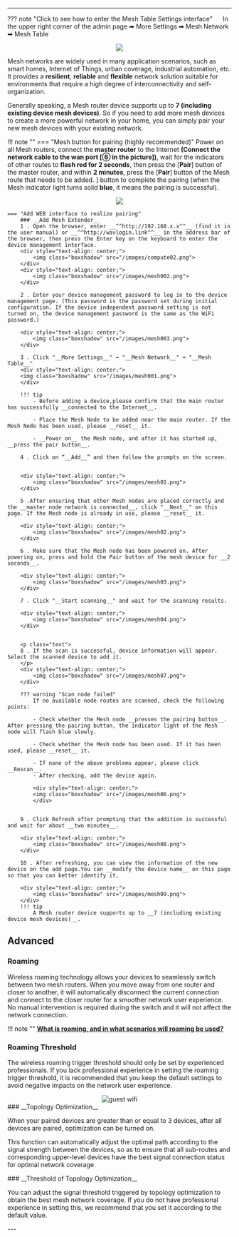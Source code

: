 <!--<style>
    .text {
        font-size: 21px; 
    }
</style>
-->
---
??? note "Click to see how to enter the Mesh Table Settings interface"
	<img src="/images/weizhi01.png" width="15" height="15">&nbsp;In the upper right corner of the admin page ➡ More Settings ➡ Mesh Network ➡ Mesh Table
	<div style="text-align: center;">
    <img class="boxshadow" src="/images/mesh001.png">
	</div>


Mesh networks are widely used in many application scenarios, such as smart homes, Internet of Things, urban coverage, industrial automation, etc. It provides a __resilient__, __reliable__ and __flexible__ network solution suitable for environments that require a high degree of interconnectivity and self-organization.


Generally speaking, a Mesh router device supports up to __7 (including existing device mesh devices)__. So if you need to add more mesh devices to create a more powerful network in your home, you can simply pair your new mesh devices with your existing network.

!!! note ""
	=== "Mesh button for pairing (highly recommended)"
		Power on all Mesh routers, connect the __master router__ to the Internet __(Connect the network cable to the wan port [⑥ in the picture])__, wait for the indicators of other routes to __flash red for 2 seconds__, then press the [__Pair__] button of the master router, and within __2 minutes__, press the [__Pair__] button of the Mesh route that needs to be added. ] button to complete the pairing (when the Mesh indicator light turns solid __blue__, it means the pairing is successful).
		<div style="text-align: center;">
			<img class="boxshadow" src="/images/mesh004.png">
		</div>		
	
	=== "Add WEB interface to realize pairing"
		### __Add Mesh Extender__
		1 . Open the browser, enter __^^http://192.168.x.x^^__ (find it in the user manual) or __^^http://wavlogin.link^^__ in the address bar of the browser, then press the Enter key on the keyboard to enter the device management interface.
		<div style="text-align: center;">
			<img class="boxshadow" src="/images/compute02.png">
		</div>
		<div style="text-align: center;">
			<img class="boxshadow" src="/images/mesh002.png">
		</div>
		
		2 . Enter your device management password to log in to the device management page. (This password is the password set during initial configuration. If the device independent password setting is not turned on, the device management password is the same as the WiFi password.)
		
		<div style="text-align: center;">
			<img class="boxshadow" src="/images/mesh003.png">
		</div>
		
		3 . Click "__More Settings__" ➡ "__Mesh Network__" ➡ "__Mesh Table__"
		<div style="text-align: center;">
		<img class="boxshadow" src="/images/mesh001.png">
		</div>
		
		!!! tip 
			- Before adding a device,please confirm that the main router has successfully __connected to the Internet__.

			- Place the Mesh Node to be added near the main router. If the Mesh Node has been used, please __reset__ it.

			- __Power on__ the Mesh node, and after it has started up, __press the pair button__.

		4 . Click on “__Add__” and then follow the prompts on the screen.


		<div style="text-align: center;">
			<img class="boxshadow" src="/images/mesh01.png">
		</div>

		5 .After ensuring that other Mesh nodes are placed correctly and the __master node network is connected__, click "__Next__" on this page. If the Mesh node is already in use, please __reset__ it.

		<div style="text-align: center;">
			<img class="boxshadow" src="/images/mesh02.png">
		</div>

		6 . Make sure that the Mesh node has been powered on. After powering on, press and hold the Pair button of the mesh device for __2 seconds__.

		<div style="text-align: center;">
			<img class="boxshadow" src="/images/mesh03.png">
		</div>

		7 . Click "__Start scanning__" and wait for the scanning results.

		<div style="text-align: center;">
			<img class="boxshadow" src="/images/mesh04.png">
		</div>


		<p class="text">
		8 . If the scan is successful, device information will appear. Select the scanned device to add it.
		</p>
		<div style="text-align: center;">
			<img class="boxshadow" src="/images/mesh07.png">
		</div>

		??? warning "Scan node failed"
			If no available node routes are scanned, check the following points:
			
			- Check whether the Mesh node __presses the pairing button__. After pressing the pairing button, the indicator light of the Mesh node will flash blue slowly.
			
			- Check whether the Mesh node has been used. If it has been used, please __reset__ it.
			
			- If none of the above problems appear, please click __Rescan__.
			- After checking, add the device again.
			
			<div style="text-align: center;">
			<img class="boxshadow" src="/images/mesh06.png">
			</div>


		9 . Click Refresh after prompting that the addition is successful and wait for about __two minutes__.

		<div style="text-align: center;">
			<img class="boxshadow" src="/images/mesh08.png">
		</div>

		10 . After refreshing, you can view the information of the new device on the add page.You can __modify the device name__ on this page so that you can better identify it.

		<div style="text-align: center;">
			<img class="boxshadow" src="/images/mesh09.png">
		</div>
		!!! tip
			A Mesh router device supports up to __7 (including existing device mesh devices)__.
## __Advanced__
### __Roaming__
<p class="text">
Wireless roaming technology allows your devices to seamlessly switch between two mesh routers. When you move away from one router and closer to another, it will automatically disconnect the current connection and connect to the closer router for a smoother network user experience. No manual intervention is required during the switch and it will not affect the network connection.
</p>

!!! note ""
	__[What is roaming, and in what scenarios will roaming be used?]()__
### __Roaming Threshold__
<p class="text">
The wireless roaming trigger threshold should only be set by experienced professionals. If you lack professional experience in setting the roaming trigger threshold, it is recommended that you keep the default settings to avoid negative impacts on the network user experience.
</p>
<div style="text-align: center;">
    <img alt="guest wifi" class="boxshadow" src="/images/mesh05.png">
</div>
### __Topology Optimization__
<p class="text">
When your paired devices are greater than or equal to 3 devices, after all devices are paired, optimization can be turned on. 
</p>
<p class="text">
This function can automatically adjust the optimal path according to the signal strength between the devices, so as to ensure that all sub-routes and corresponding upper-level devices have the best signal connection status for optimal network coverage.
</p>
### __Threshold of Topology Optimization__
<p class="text">
You can adjust the signal threshold triggered by topology optimization to obtain the best mesh network coverage. If you do not have professional experience in setting this, we recommend that you set it according to the default value.
</p>
---
